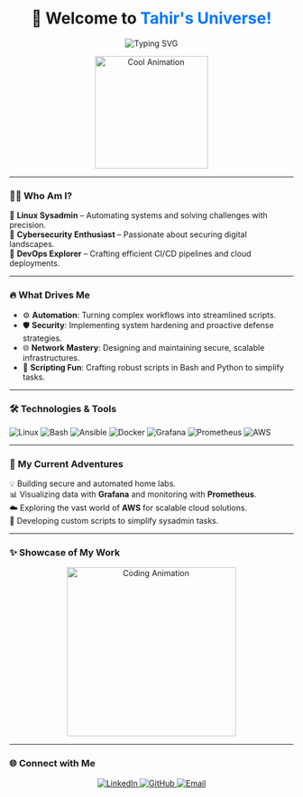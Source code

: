 <div align="center">
  <h1>👋 Welcome to <span style="color:#0078FF;">Tahir's Universe!</span></h1>
  <p>
    <img src="https://readme-typing-svg.demolab.com?font=Fira+Code&size=28&pause=1000&color=4CAF50&center=true&vCenter=true&width=600&lines=Linux+Sysadmin+%F0%9F%92%BB;Cybersecurity+Enthusiast+%F0%9F%94%90;DevOps+Explorer+%F0%9F%9A%80;RHCSA+Certified+%F0%9F%94%8D" alt="Typing SVG" />
  </p>
  <img src="https://media.giphy.com/media/13HgwGsXF0aiGY/giphy.gif" width="200" alt="Cool Animation">
</div>

---

### 🧑‍💻 **Who Am I?**  
💼 **Linux Sysadmin** – Automating systems and solving challenges with precision.  
🔐 **Cybersecurity Enthusiast** – Passionate about securing digital landscapes.  
🚀 **DevOps Explorer** – Crafting efficient CI/CD pipelines and cloud deployments.  

---

### 🔥 **What Drives Me**  
- ⚙️ **Automation**: Turning complex workflows into streamlined scripts.  
- 🛡️ **Security**: Implementing system hardening and proactive defense strategies.  
- 🌐 **Network Mastery**: Designing and maintaining secure, scalable infrastructures.  
- 📜 **Scripting Fun**: Crafting robust scripts in Bash and Python to simplify tasks.  

---

### 🛠️ **Technologies & Tools**  
![Linux](https://img.shields.io/badge/Linux-FCC624?style=for-the-badge&logo=linux&logoColor=black)
![Bash](https://img.shields.io/badge/Bash-121011?style=for-the-badge&logo=gnu-bash&logoColor=white)
![Ansible](https://img.shields.io/badge/Ansible-EE0000?style=for-the-badge&logo=ansible&logoColor=white)
![Docker](https://img.shields.io/badge/Docker-2496ED?style=for-the-badge&logo=docker&logoColor=white)
![Grafana](https://img.shields.io/badge/Grafana-F46800?style=for-the-badge&logo=grafana&logoColor=white)
![Prometheus](https://img.shields.io/badge/Prometheus-E6522C?style=for-the-badge&logo=prometheus&logoColor=white)
![AWS](https://img.shields.io/badge/AWS-232F3E?style=for-the-badge&logo=amazon-aws&logoColor=white)

---

### 🌟 **My Current Adventures**  
💡 Building secure and automated home labs.  
📊 Visualizing data with **Grafana** and monitoring with **Prometheus**.  
☁️ Exploring the vast world of **AWS** for scalable cloud solutions.  
📂 Developing custom scripts to simplify sysadmin tasks.  

---

### ✨ **Showcase of My Work**  
<div align="center">
  <img src="https://media.giphy.com/media/f9k1tV7HyORcngKF8v/giphy.gif" width="300" alt="Coding Animation">
</div>

---

### 🌐 **Connect with Me**  
<div align="center">
  <a href="https://www.linkedin.com/in/tahirguluzade">
    <img src="https://img.shields.io/badge/LinkedIn-0A66C2?style=for-the-badge&logo=linkedin&logoColor=white" alt="LinkedIn">
  </a>
  <a href="https://github.com/tahirguluzade">
    <img src="https://img.shields.io/badge/GitHub-181717?style=for-the-badge&logo=github&logoColor=white" alt="GitHub">
  </a>
  <a href="mailto:youremail@example.com">
    <img src="https://img.shields.io/badge/Email-D14836?style=for-the-badge&logo=gmail&logoColor=white" alt="Email">
  </a>
</div>

